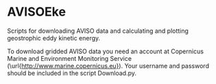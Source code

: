 # AVISOEke
Scripts for downloading AVISO data and calculating and plotting geostrophic eddy kinetic energy.

To download gridded AVISO data you need an account at Copernicus Marine and
Environment Monitoring Service (\url{http://www.marine.copernicus.eu}). Your
username and password should be included in the script Download.py.
